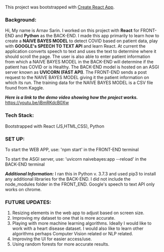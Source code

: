 This project was bootstrapped with [Create React App](https://github.com/facebook/create-react-app).

### Background:
Hi, My name is Arnav Sarin. I worked on this project with **React** for FRONT-END and **Python** as the BACK-END. I made this app primarily to learn how to create a **NAIVE BAYES MODEL** to detect COVID based on patient data, play with **GOOGLE's SPEECH TO TEXT API** and learn React. At current the application converts speech to text and uses the text to determine where it should scroll the page. The user is also able to enter patient information from which a NAIVE BAYES MODEL in the BACK-END will determine if the patient has COVID or is Healthy. The BACK-END model is hosted on an ASGI server known as **UVICORN (FAST API)**. The FRONT-END sends a post request to the NAIVE BAYES MODEL giving it the patient information on which its run. The training data for the NAIVE BAYES MODEL is a CSV file found from Kaggle. 

***Here is a link to the demo video showing how the project works.***
https://youtu.be/jBmRKdcB0Xw 



### Tech Stack:
Bootstrapped with React (JS,HTML,CSS), Python



### SET UP:
To start the WEB APP, use: 'npm start' in the FRONT-END terminal

To start the ASGI server, use: 'uvicorn naivebayes:app --reload' in the BACK-END terminal

***Additional Information:*** I ran this in Python v. 3.7.3 and used pip3 to install any additional libraries for the BACK-END. I did not include the node_modules folder in the FRONT_END. Google's speech to text API only works on chrome.



### FUTURE UPDATES: 
1. Resizing elements in the web app to adjust based on screen size.
2. Improving my dataset to one that is more accurate. 
3. Playing with more machine learning algorithms. Ideally I would like to work with a heart disease dataset. I would also like to learn other algorithms perhaps Computer Vision related or NLP related. 
4. Improving the UI for easier access/use. 
5. Using random forests for more accurate results. 
